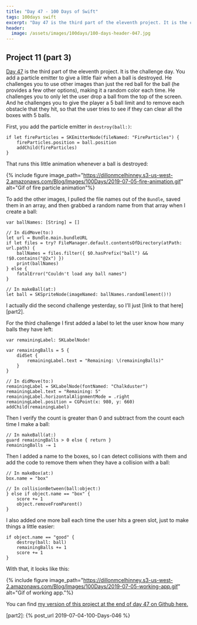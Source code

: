 ```yaml
---
title: "Day 47 - 100 Days of Swift"
tags: 100days swift
excerpt: "Day 47 is the third part of the eleventh project. It is the challenge day. You add a particle emitter to give a little flair when a ball is destroyed. He challenges you to use other images than just the red ball for the ball (he provides a few other options), but instead making it a random color each time. He challenges you to only let the user drop a ball from the top of the screen. And he challenges you to give the player a 5 ball limit and to remove each obstacle that they hit, so that the user tries to see if they can clear all the pins with 5 balls. "
header:
  image: /assets/images/100days/100-days-header-047.jpg
---
```

## Project 11 (part 3)
[Day 47](https://www.hackingwithswift.com/100/47) is the third part of the eleventh project. It is the challenge day. You add a particle emitter to give a little flair when a ball is destroyed. He challenges you to use other images than just the red ball for the ball (he provides a few other options), making it a random color each time. He challenges you to only let the user drop a ball from the top of the screen. And he challenges you to give the player a 5 ball limit and to remove each obstacle that they hit, so that the user tries to see if they can clear all the boxes with 5 balls.

First, you add the particle emitter in `destroy(ball:)`:
```
if let fireParticles = SKEmitterNode(fileNamed: "FireParticles") {
    fireParticles.position = ball.position
    addChild(fireParticles)
}
```

That runs this little animation whenever a ball is destroyed:

{% include figure image_path="https://dillonmcelhinney.s3-us-west-2.amazonaws.com/Blog/Images/100Days/2019-07-05-fire-animation.gif" alt="Gif of fire particle animation"%}

To add the other images, I pulled the file names out of the `Bundle`, saved them in an array, and then grabbed a random name from that array when I create a ball:
```
var ballNames: [String] = []

// In didMove(to:)
let url = Bundle.main.bundleURL
if let files = try? FileManager.default.contentsOfDirectory(atPath: url.path) {
    ballNames = files.filter({ $0.hasPrefix("ball") && !$0.contains("@2x") })
    print(ballNames)
} else {
    fatalError("Couldn't load any ball names")
}

// In makeBall(at:)
let ball = SKSpriteNode(imageNamed: ballNames.randomElement()!)
```

I actually did the second challenge yesterday, so I’ll just [link to that here][part2].

For the third challenge I first added a label to let the user know how many balls they have left:
```
var remainingLabel: SKLabelNode!

var remainingBalls = 5 {
    didSet {
        remainingLabel.text = "Remaining: \(remainingBalls)"
    }
}

// In didMove(to:)
remainingLabel = SKLabelNode(fontNamed: "Chalkduster")
remainingLabel.text = "Remaining: 5"
remainingLabel.horizontalAlignmentMode = .right
remainingLabel.position = CGPoint(x: 980, y: 660)
addChild(remainingLabel)
```

Then I verify the count is greater than 0 and subtract from the count each time I make a ball:
```
// In makeBall(at:)
guard remainingBalls > 0 else { return }
remainingBalls -= 1
```

Then I added a name to the boxes, so I can detect collisions with them and add the code to remove them when they have a collision with a ball:
```
// In makeBox(at:)
box.name = "box"

// In collisionBetween(ball:object:)
} else if object.name == "box" {
    score += 1
    object.removeFromParent()
}
```

I also added one more ball each time the user hits a green slot, just to make things a little easier:
```
if object.name == "good" {
    destroy(ball: ball)
    remainingBalls += 1
    score += 1
}
```

With that, it looks like this:

{% include figure image_path="https://dillonmcelhinney.s3-us-west-2.amazonaws.com/Blog/Images/100Days/2019-07-05-working-app.gif" alt="Gif of working app."%}

You can find [my version of this project at the end of day 47 on Github here.](https://github.com/dillon-mce/100-days-swift-projects/tree/ca7775fa05e866c57eb0e3f74c8994479026ae53/Project11)

[part2]: {% post_url 2019-07-04-100-Days-046 %}
